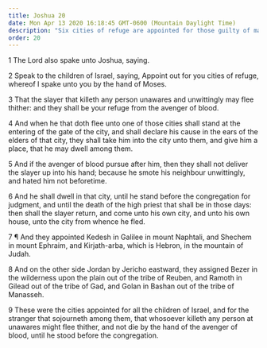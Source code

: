 ```yaml
---
title: Joshua 20
date: Mon Apr 13 2020 16:18:45 GMT-0600 (Mountain Daylight Time)
description: "Six cities of refuge are appointed for those guilty of manslaughter."
order: 20
---
```


1 The Lord also spake unto Joshua, saying.

2 Speak to the children of Israel, saying, Appoint out for you cities of refuge, whereof I spake unto you by the hand of Moses.

3 That the slayer that killeth any person unawares and unwittingly may flee thither: and they shall be your refuge from the avenger of blood.

4 And when he that doth flee unto one of those cities shall stand at the entering of the gate of the city, and shall declare his cause in the ears of the elders of that city, they shall take him into the city unto them, and give him a place, that he may dwell among them.

5 And if the avenger of blood pursue after him, then they shall not deliver the slayer up into his hand; because he smote his neighbour unwittingly, and hated him not beforetime.

6 And he shall dwell in that city, until he stand before the congregation for judgment, and until the death of the high priest that shall be in those days: then shall the slayer return, and come unto his own city, and unto his own house, unto the city from whence he fled.

7 ¶ And they appointed Kedesh in Galilee in mount Naphtali, and Shechem in mount Ephraim, and Kirjath-arba, which is Hebron, in the mountain of Judah.

8 And on the other side Jordan by Jericho eastward, they assigned Bezer in the wilderness upon the plain out of the tribe of Reuben, and Ramoth in Gilead out of the tribe of Gad, and Golan in Bashan out of the tribe of Manasseh.

9 These were the cities appointed for all the children of Israel, and for the stranger that sojourneth among them, that whosoever killeth any person at unawares might flee thither, and not die by the hand of the avenger of blood, until he stood before the congregation.
